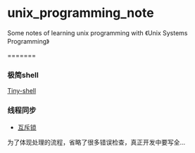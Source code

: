 # unix_programming_note
Some notes of learning unix programming with 《Unix Systems Programming》

=======

### 极简shell

[Tiny-shell](https://github.com/chrisynl/unix_programming_note/tree/master/TinyShell)

### 线程同步

+ [互斥锁](https://github.com/chrisynl/unix_programming_note/tree/master/POXIS_Threads)

为了体现处理的流程，省略了很多错误检查，真正开发中要写全...

